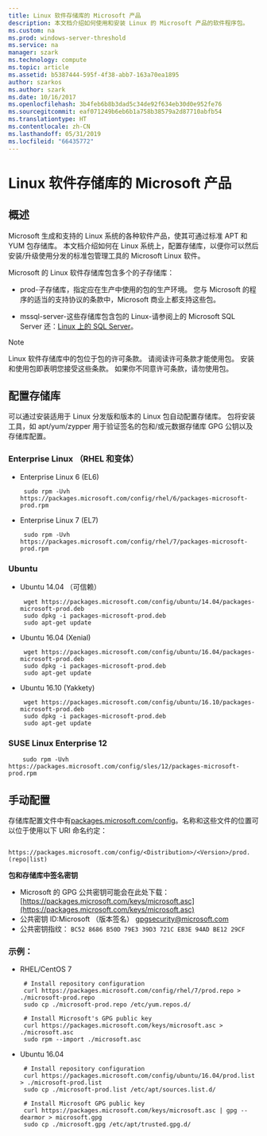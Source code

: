 ```yaml
---
title: Linux 软件存储库的 Microsoft 产品
description: 本文档介绍如何使用和安装 Linux 的 Microsoft 产品的软件程序包。
ms.custom: na
ms.prod: windows-server-threshold
ms.service: na
manager: szark
ms.technology: compute
ms.topic: article
ms.assetid: b5387444-595f-4f38-abb7-163a70ea1895
author: szarkos
ms.author: szark
ms.date: 10/16/2017
ms.openlocfilehash: 3b4feb6b8b3dad5c34de92f634eb30d0e952fe76
ms.sourcegitcommit: eaf071249b6eb6b1a758b38579a2d87710abfb54
ms.translationtype: HT
ms.contentlocale: zh-CN
ms.lasthandoff: 05/31/2019
ms.locfileid: "66435772"
---
```

# <a name="linux-software-repository-for-microsoft-products"></a>Linux 软件存储库的 Microsoft 产品

## <a name="overview"></a>概述
Microsoft 生成和支持的 Linux 系统的各种软件产品，使其可通过标准 APT 和 YUM 包存储库。 本文档介绍如何在 Linux 系统上，配置存储库，以便你可以然后安装/升级使用分发的标准包管理工具的 Microsoft Linux 软件。

Microsoft 的 Linux 软件存储库包含多个的子存储库：

 - prod-子存储库，指定应在生产中使用的包的生产环境。 您与 Microsoft 的程序的适当的支持协议的条款中，Microsoft 商业上都支持这些包。

 - mssql-server-这些存储库包含包的 Linux-请参阅上的 Microsoft SQL Server 还：[Linux 上的 SQL Server](https://www.microsoft.com/en-us/sql-server/sql-server-vnext-including-Linux)。

> [!Note]
> Linux 软件存储库中的包位于包的许可条款。 请阅读许可条款才能使用包。 安装和使用包即表明您接受这些条款。 如果你不同意许可条款，请勿使用包。


## <a name="configuring-the-repositories"></a>配置存储库
可以通过安装适用于 Linux 分发版和版本的 Linux 包自动配置存储库。 包将安装工具，如 apt/yum/zypper 用于验证签名的包和/或元数据存储库 GPG 公钥以及存储库配置。

### <a name="enterprise-linux-rhel-and-variants"></a>Enterprise Linux （RHEL 和变体）

 - Enterprise Linux 6 (EL6)

        sudo rpm -Uvh https://packages.microsoft.com/config/rhel/6/packages-microsoft-prod.rpm

 - Enterprise Linux 7 (EL7)

        sudo rpm -Uvh https://packages.microsoft.com/config/rhel/7/packages-microsoft-prod.rpm


### <a name="ubuntu"></a>Ubuntu

 - Ubuntu 14.04 （可信赖）

        wget https://packages.microsoft.com/config/ubuntu/14.04/packages-microsoft-prod.deb
        sudo dpkg -i packages-microsoft-prod.deb
        sudo apt-get update

 - Ubuntu 16.04 (Xenial)

        wget https://packages.microsoft.com/config/ubuntu/16.04/packages-microsoft-prod.deb
        sudo dpkg -i packages-microsoft-prod.deb
        sudo apt-get update

 - Ubuntu 16.10 (Yakkety)

        wget https://packages.microsoft.com/config/ubuntu/16.10/packages-microsoft-prod.deb
        sudo dpkg -i packages-microsoft-prod.deb
        sudo apt-get update


### <a name="suse-linux-enterprise-12"></a>SUSE Linux Enterprise 12

        sudo rpm -Uvh https://packages.microsoft.com/config/sles/12/packages-microsoft-prod.rpm


## <a name="manual-configuration"></a>手动配置
存储库配置文件中有[packages.microsoft.com/config](https://packages.microsoft.com/config/)。名称和这些文件的位置可以位于使用以下 URI 命名约定：

        https://packages.microsoft.com/config/<Distribution>/<Version>/prod.(repo|list)

**包和存储库中签名密钥**

 - Microsoft 的 GPG 公共密钥可能会在此处下载： [https://packages.microsoft.com/keys/microsoft.asc](https://packages.microsoft.com/keys/microsoft.asc)
 - 公共密钥 ID:Microsoft （版本签名） <gpgsecurity@microsoft.com>
 - 公共密钥指纹： `BC52 8686 B50D 79E3 39D3 721C EB3E 94AD BE12 29CF`

### <a name="examples"></a>示例：

 - RHEL/CentOS 7

        # Install repository configuration
        curl https://packages.microsoft.com/config/rhel/7/prod.repo > ./microsoft-prod.repo
        sudo cp ./microsoft-prod.repo /etc/yum.repos.d/

        # Install Microsoft's GPG public key
        curl https://packages.microsoft.com/keys/microsoft.asc > ./microsoft.asc
        sudo rpm --import ./microsoft.asc

 - Ubuntu 16.04

        # Install repository configuration
        curl https://packages.microsoft.com/config/ubuntu/16.04/prod.list > ./microsoft-prod.list
        sudo cp ./microsoft-prod.list /etc/apt/sources.list.d/

        # Install Microsoft GPG public key
        curl https://packages.microsoft.com/keys/microsoft.asc | gpg --dearmor > microsoft.gpg
        sudo cp ./microsoft.gpg /etc/apt/trusted.gpg.d/



